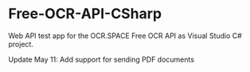 # Free-OCR-API-CSharp
Web API test app for the OCR.SPACE Free OCR API as Visual Studio C# project. 

Update May 11: Add support for sending PDF documents
